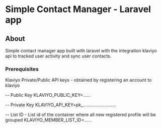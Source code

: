 # Simple Contact Manager - Laravel app

## About

Simple contact manager app built with laravel with the integration klaviyo api to tracked user activity and sync user contacts.

### Prerequisites

Klaviyo Private/Public API keys - obtained by registering an account to klaviyo

-- Public Key
KLAVIYO_PUBLIC_KEY=......

-- Private Key
KLAVIYO_API_KEY=pk_..........................

-- List ID - List id of the container where all new registered profile will be grouped
KLAVIYO_MEMBER_LIST_ID=......
